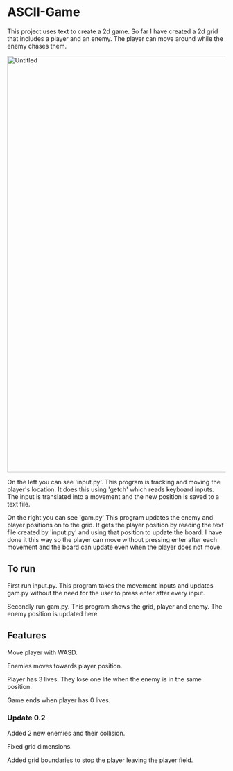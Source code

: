 # ASCII-Game
This project uses text to create a 2d game. So far I have created a 2d grid that includes a player and an enemy. The player can move around while the enemy chases them.

<img width="960" alt="Untitled" src="https://user-images.githubusercontent.com/67561957/220337536-ed0000da-4f07-4c32-956f-cd00a1ddda62.png">

On the left you can see 'input.py'. This program is tracking and moving the player's location. It does this using 'getch' which reads keyboard inputs. The input is translated into a movement and the new position is saved to a text file.

On the right you can see 'gam.py' This program updates the enemy and player positions on to the grid. It gets the player position by reading the text file created by 'input.py' and using that position to update the board. I have done it this way so the player can move without pressing enter after each movement and the board can update even when the player does not move.

## To run
First run input.py. This program takes the movement inputs and updates gam.py without the need for the user to press enter after every input.

Secondly run gam.py. This program shows the grid, player and enemy. The enemy position is updated here.

## Features
Move player with WASD.

Enemies moves towards player position.

Player has 3 lives. They lose one life when the enemy is in the same position.

Game ends when player has 0 lives.


### Update 0.2
Added 2 new enemies and their collision.

Fixed grid dimensions.

Added grid boundaries to stop the player leaving the player field.
